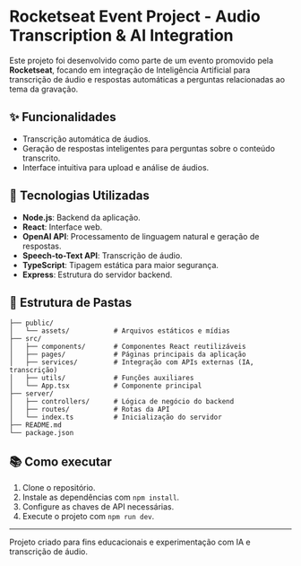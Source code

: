 # Rocketseat Event Project - Audio Transcription & AI Integration

Este projeto foi desenvolvido como parte de um evento promovido pela **Rocketseat**, focando em integração de Inteligência Artificial para transcrição de áudio e respostas automáticas a perguntas relacionadas ao tema da gravação.

## ✨ Funcionalidades

- Transcrição automática de áudios.
- Geração de respostas inteligentes para perguntas sobre o conteúdo transcrito.
- Interface intuitiva para upload e análise de áudios.

## 🚀 Tecnologias Utilizadas

- **Node.js**: Backend da aplicação.
- **React**: Interface web.
- **OpenAI API**: Processamento de linguagem natural e geração de respostas.
- **Speech-to-Text API**: Transcrição de áudio.
- **TypeScript**: Tipagem estática para maior segurança.
- **Express**: Estrutura do servidor backend.

## 📁 Estrutura de Pastas

```
├── public/
│   └── assets/           # Arquivos estáticos e mídias
├── src/
│   ├── components/       # Componentes React reutilizáveis
│   ├── pages/            # Páginas principais da aplicação
│   ├── services/         # Integração com APIs externas (IA, transcrição)
│   ├── utils/            # Funções auxiliares
│   └── App.tsx           # Componente principal
├── server/
│   ├── controllers/      # Lógica de negócio do backend
│   ├── routes/           # Rotas da API
│   └── index.ts          # Inicialização do servidor
├── README.md
└── package.json
```

## 📚 Como executar

1. Clone o repositório.
2. Instale as dependências com `npm install`.
3. Configure as chaves de API necessárias.
4. Execute o projeto com `npm run dev`.

---

Projeto criado para fins educacionais e experimentação com IA e transcrição de áudio.
